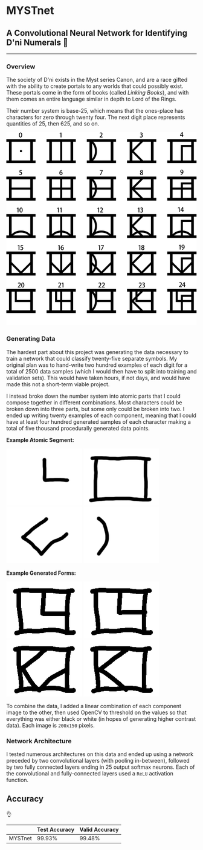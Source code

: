 # MYSTnet

## A Convolutional Neural Network for Identifying D'ni Numerals :1234:

---

### Overview

The society of D'ni exists in the Myst series Canon, and are a race gifted with the ability to create portals to any worlds that could possibly exist. These portals come in the form of books (called _Linking Books_), and with them comes an entire language similar in depth to Lord of the Rings.

Their number system is base-25, which means that the ones-place has characters for zero through twenty four. The next digit place represents quantities of 25, then 625, and so on.

![Dni Numbers](https://raw.githubusercontent.com/kylehovey/myst-net/master/dni-numbers.png)

### Generating Data

The hardest part about this project was generating the data necessary to train a network that could classify twenty-five separate symbols. My original plan was to hand-write two hundred examples of each digit for a total of 2500 data samples (which I would then have to split into training and validation sets). This would have taken hours, if not days, and would have made this not a short-term viable project.

I instead broke down the number system into atomic parts that I could compose together in different combinations. Most characters could be broken down into three parts, but some only could be broken into two. I ended up writing twenty examples of each component, meaning that I could have at least four hundred generated samples of each character making a total of five thousand procedurally generated data points.

**Example Atomic Segment:**

![Segment](https://raw.githubusercontent.com/kylehovey/myst-net/master/components/20/dni_numeral_0000s_0000_Layer-180.png)
![Segment](https://raw.githubusercontent.com/kylehovey/myst-net/master/components/bracket/dni_numeral_0009s_0009_Layer-11.png)
![Segment](https://raw.githubusercontent.com/kylehovey/myst-net/master/components/18/dni_numeral_0000s_0011_Layer-209.png)
![Segment](https://raw.githubusercontent.com/kylehovey/myst-net/master/components/2/dni_numeral_0006s_0008_Layer-52.png)

**Example Generated Forms:**

![Form](https://raw.githubusercontent.com/kylehovey/myst-net/master/data/20/3.png)
![Form](https://raw.githubusercontent.com/kylehovey/myst-net/master/data/20/8.png)
![Form](https://raw.githubusercontent.com/kylehovey/myst-net/master/data/18/10.png)
![Form](https://raw.githubusercontent.com/kylehovey/myst-net/master/data/3/3.png)

To combine the data, I added a linear combination of each component image to the other, then used OpenCV to threshold on the values so that everything was either black or white (in hopes of generating higher contrast data). Each image is `200x150` pixels.

### Network Architecture

I tested numerous architectures on this data and ended up using a network preceded by two convolutional layers (with pooling in-between), followed by two fully connected layers ending in 25 output softmax neurons. Each of the convolutional and fully-connected layers used a `ReLU` activation function.

## Accuracy

:ok_hand:

|         | Test Accuracy | Valid Accuracy |
|---------|---------------|----------------|
| MYSTnet | 99.93%        | 99.48%         |
